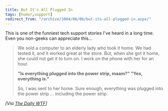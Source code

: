 ```yaml
---
title: But It's All Plugged In
tags: [humor,support]
redirect_from: "/archive/2004/06/06/but-its-all-plugged-in.aspx/"
---
```


This is one of the funniest tech support stories I've heard in a long
time. Even you non-geeks can appreciate this...

> We sold a computer to an elderly lady who took it home. We had tested
> it, and it worked great at the store. But, when she got it home, she
> could not get it to turn on. I work on the phone with her for an hour.
> 
> 
>  **"Is everything plugged into the power strip, maam?"
> "Yes, everything is."**
> 
>  So, I was sent to her home. Sure enough, everything was plugged into
> the power strip ... including the power strip.

*[Via [The Daily
WTF](http://TheDailyWTF.com/archive/2004/06/07/224.aspx)]*

